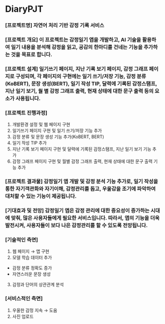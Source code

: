 # DiaryPJT

### [프로젝트명] 자연어 처리 기반 감정 기록 서비스

### [프로젝트 개요] 이 프로젝트는 감정일기 앱을 개발하고, AI 기술을 활용하여 일기 내용을 분석해 감정을 읽고, 공감의 한마디를 건네는 기능을 추가하는 것을 목표로 합니다.

### [프로젝트 설계] 일기쓰기 페이지, 지난 기록 보기 페이지, 감정 그래프 페이지로 구성되며, 각 페이지의 구현에는 일기 쓰기/저장 기능, 감정 분류(KoBERT), 문장 생성(BERT), 일기 작성 TIP, 달력에 기록된 감정스탬프, 지난 일기 보기, 월                     별 감정 그래프 출력, 현재 상태에 대한 문구 출력 등의 요소가 사용됩니다.

### [프로젝트 진행과정]

1. 개발환경 설정 및 웹 페이지 구현
2. 일기쓰기 페이지 구현 및 일기 쓰기/저장 기능 추가
3. 감정 분류 및 문장 생성 기능 추가(KoBERT, BERT)
4. 일기 작성 TIP 추가
5. 지난 기록 보기 페이지 구현 및 달력에 기록된 감정스탬프, 지난 일기 보기 기능 추가
6. 감정 그래프 페이지 구현 및 월별 감정 그래프 출력, 현재 상태에 대한 문구 출력 기능 추가

### [프로젝트 결과물] 감정일기 앱 개발 및 감정 분석 기능 추가로, 일기 작성을 통한 자기객관화와 자기이해, 감정관리를 돕고, 우울감을 조기에 파악하여 대처할 수 있는 기능이 제공됩니다.

### [기대효과 및 전망] 감정일기 앱은 감정 관리에 대한 중요성이 증가하는 시대에 맞춰, 많은 사용자들에게 필요한 서비스입니다. 따라서, 앱의 기능을 더욱 발전시켜, 사용자들이 보다 나은 감정관리를 할 수 있도록 전망됩니다.

### [기술적인 측면]
1. 웹 페이지 → 앱 구현
2. 모델 학습 데이터 추가
- 감정 분류 정확도 증가
- 자연스러운 문장 생성
3. 감정과 단어의 상관관계 분석

### [서비스적인 측면]
1. 우울한 감정 지속 → 도움
2. 사진 업로드
